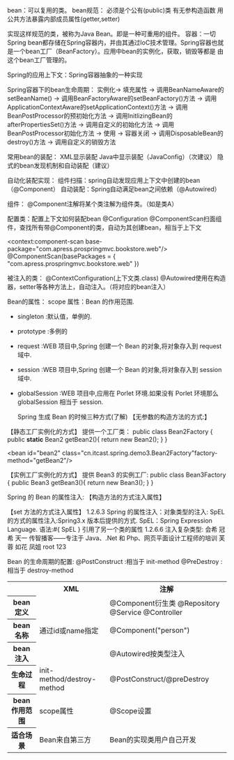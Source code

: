 bean：可以复用的类。
bean规范：
必须是个公有(public)类
有无参构造函数
用公共方法暴露内部成员属性(getter,setter)


实现这样规范的类，被称为Java Bean。即是一种可重用的组件。
容器：一切Spring bean都存储在Spring容器内，并由其通过IoC技术管理。Spring容器也就是一个bean工厂（BeanFactory）。应用中bean的实例化，获取，销毁等都是
由这个bean工厂管理的。

Spring的应用上下文：Spring容器抽象的一种实现

Spring容器下的bean生命周期：
实例化-> 填充属性 -> 调用BeanNameAware的setBeanName() -> 调用BeanFactoryAware的setBeanFactory()方法 ->
调用ApplicationContextAware的setApplicationContext()方法 -> 调用BeanPostProcessor的预初始化方法 -> 
调用InitlizingBean的afterPropertiesSet()方法 -> 调用自定义的初始化方法 -> 调用BeanPostProcessor初始化方法
 -> 使用 -> 容器关闭 -> 调用DisposableBean的destroy()方法 -> 调用自定义的销毁方法
 
常用bean的装配：
XML显示装配
Java中显示装配（JavaConfig）（次建议）
隐式的bean发现机制和自动装配（建议）

自动化装配实现：
组件扫描：spring自动发现应用上下文中创建的bean（@Component）
自动装配：Spring自动满足bean之间依赖（@Autowired）

组件：
@Component注解将某个类注解为组件类。（如是类A）

配置类：配置上下文如何装配bean
@Configuration
@ComponentScan扫面组件，查找所有带@Component的类，自动为其创建bean，相当于上下文
<!-- Spring 的注解开发:组件扫描(类上注解: 可以直接使用属性注入的注解) -->
<context:component-scan base-package="com.apress.prospringmvc.bookstore.web"/>
@ComponentScan(basePackages = { "com.apress.prospringmvc.bookstore.web" })  

被注入的类：
@ContextConfiguration(上下文类.class)
@Autowired使用在构造器，setter等各种方法上，自动注入。（将对应的bean注入）

Bean的属性：
scope 属性：Bean 的作用范围.
* singleton :默认值，单例的.
* prototype :多例的
* request :WEB 项目中,Spring 创建一个 Bean 的对象,将对象存入到 request 域中.
* session :WEB 项目中,Spring 创建一个 Bean 的对象,将对象存入到 session 域中.
* globalSession :WEB 项目中,应用在 Porlet 环境.如果没有 Porlet 环境那么 globalSession 相当于 session.

  Spring 生成 Bean 的时候三种方式(了解)
【无参数的构造方法的方式:】
<!-- 方式一：无参数的构造方法的实例化 -->
<bean id="bean1" class="cn.itcast.spring.demo3.Bean1"></bean>


【静态工厂实例化的方式】
提供一个工厂类：
public class Bean2Factory {
   public **static** Bean2 getBean2(){
      return new Bean2();
   }
}
<!-- 方式二：静态工厂实例化 Bean -->
<bean id="bean2" class="cn.itcast.spring.demo3.Bean2Factory"factory-method="getBean2"/>


【实例工厂实例化的方式】
提供 Bean3 的实例工厂:
public class Bean3Factory {
   public Bean3 getBean3(){
       return new Bean3();
   }
}
<!-- 方式三：实例工厂实例化 Bean -->
<bean id="bean3Factory" class="cn.itcast.spring.demo3.Bean3Factory"></bean>
<bean id="bean3" factory-bean="bean3Factory" factory-method="getBean3"></bean>

Spring 的 Bean 的属性注入:
【构造方法的方式注入属性】
<!-- 第一种：构造方法的方式 -->
<bean id="car" class="cn.itcast.spring.demo4.Car">
    <constructor-arg name="name" value="保时捷"/>
    <constructor-arg name="price" value="1000000"/>
</bean>
【set 方法的方式注入属性】
<!-- 第二种：set 方法的方式 -->
<bean id="car2" class="cn.itcast.spring.demo4.Car2">
    <property name="name" value="奇瑞 QQ"/>
    <property name="price" value="40000"/>
</bean>
1.2.6.3 Spring 的属性注入：对象类型的注入:
<!-- 注入对象类型的属性 -->
<bean id="person" class="cn.itcast.spring.demo4.Person">
    <property name="name" value="会希"/>
    <!-- ref 属性：引用另一个 bean 的 id 或 name -->
    <property name="car2" ref="car2"/>
</bean>
SpEL 的方式的属性注入:Spring3.x 版本后提供的方式.
SpEL：Spring Expression Language.
语法:#{ SpEL }
<!-- SpEL 的注入的方式 -->
<bean id="car2" class="cn.itcast.spring.demo4.Car2">
<property name="name" value="#{'奔驰'}"/>
<property name="price" value="#{800000}"/>
</bean>
 <bean id="person" class="cn.itcast.spring.demo4.Person">
 <property name="name" value="#{'冠希'}"/>
 <property name="car2" value="#{car2}"/>
 </bean>
<bean id="carInfo" class="cn.itcast.spring.demo4.CarInfo"></bean>
引用了另一个类的属性
<bean id="car2" class="cn.itcast.spring.demo4.Car2">
<!-- <property name="name" value="#{'奔驰'}"/> -->
<property name="name" value="#{carInfo.carName}"/>
<property name="price" value="#{carInfo.calculatePrice()}"/>
</bean>
1.2.6.6 注入复杂类型:
<!-- Spring 的复杂类型的注入===================== -->
<bean id="collectionBean" class="cn.itcast.spring.demo5.CollectionBean">
<!-- 数组类型的属性 -->
<property name="arrs">
<list>
<value>会希</value>
<value>冠希</value>
<value>天一</value>
</list>
传智播客——专注于 Java、.Net 和 Php、网页平面设计工程师的培训
</property>
<!-- 注入 List 集合的数据 -->
<property name="list">
<list>
<value>芙蓉</value>
<value>如花</value>
<value>凤姐</value>
</list>
</property>
<!-- 注入 Map 集合 -->
<property name="map">
<map>
<entry key="aaa" value="111"/>
<entry key="bbb" value="222"/>
<entry key="ccc" value="333"/>
</map>
</property>
<!-- Properties 的注入 -->
<property name="properties">
<props>
<prop key="username">root</prop>
<prop key="password">123</prop>
</props>
</property>
</bean>


Bean 的生命周期的配置:
@PostConstruct :相当于 init-method
@PreDestroy :相当于 destroy-method

<table>
 <tr>
 <th></th>
  <th>XML</th>
  <th>注解</th>
 </tr>
 <tr>
 <th>bean定义</th>
  <td><bean id="..." class="..."/></td>
  <td>@Component衍生类 @Repository @Service @Controller</td>
 </tr>
  <tr>
  <th>bean名称</th>
  <td>通过id或name指定</td>
  <td>@Component("person")</td>
 </tr>
   <tr>
   <th>bean注入</th>
  <td><property></td>
  <td>@Autowired按类型注入</td>
 </tr>
 <tr>
   <th>生命过程</th>
  <td>init-method/destroy-method</td>
  <td>@PostConstruct/@preDestroy</td>
 </tr>
 <tr>
   <th>bean作用范围</th>
  <td>scope属性</td>
  <td>@Scope设置</td>
 </tr>
 <tr>
   <th>适合场景</th>
  <td>Bean来自第三方</td>
  <td>Bean的实现类用户自己开发</td>
 </tr>
</table>
